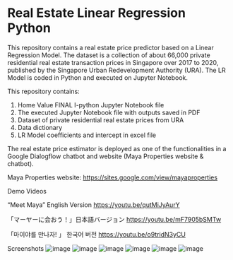# Real Estate Linear Regression Python
 
This repository contains a real estate price predictor based on a Linear Regression Model.  The dataset is a collection of about 66,000 private residential real estate transaction prices in Singapore over 2017 to 2020, published by the Singapore Urban Redevelopment Authority (URA).  The LR Model is coded in Python and executed on Jupyter Notebook. 
 
This repository contains:
1. Home Value FINAL I-python Jupyter Notebook file
2. The executed Jupyter Notebook file with outputs saved in PDF
3. Dataset of private residential real estate prices from URA
4. Data dictionary
5. LR Model coefficients and intercept in excel file

The real estate price estimator is deployed as one of the functionalities in a Google Dialogflow chatbot and website (Maya Properties website & chatbot).

Maya Properties website:
https://sites.google.com/view/mayaproperties

Demo Videos 

“Meet Maya” English Version
https://youtu.be/qutMiJyAurY

「マーヤーに会おう！」日本語バージョン
https://youtu.be/mF7905bSMTw

「마이야를 만나자! 」 한국어 버전
https://youtu.be/o9tridN3yCU

Screenshots
![image](https://user-images.githubusercontent.com/88481617/145357861-8110b236-84c8-4ccf-bd58-b27d2d74019f.png)
![image](https://user-images.githubusercontent.com/88481617/145357936-1f1c10a0-b4cd-4a67-955b-a97c436480bb.png)
![image](https://user-images.githubusercontent.com/88481617/145358215-add08979-df6c-42e1-baf3-0205ec0146dc.png)
![image](https://user-images.githubusercontent.com/88481617/145358300-38cdf66c-c543-4438-9942-23b1735cc099.png)
![image](https://user-images.githubusercontent.com/88481617/145358410-6f267f90-7930-4172-96bf-3f58569ae412.png)
![image](https://user-images.githubusercontent.com/88481617/145358472-7f6573a5-af83-43cf-b292-e180e290d224.png)
